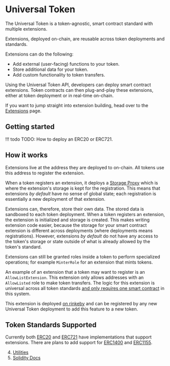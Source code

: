 # Universal Token

The Universal Token is a token-agnostic, smart contract standard with multiple extensions. 

Extensions, deployed on-chain, are reusable across token deployments and standards. 

Extensions can do the following:

* Add external (user-facing) functions to your token.
* Store additional data for your token.
* Add custom functionality to token transfers.

Using the Universal Token API, developers can deploy smart contract extensions. Token contracts can then plug-and-play these extensions, either at token deployment or in real-time on-chain. 

If you want to jump straight into extension building, head over to the [Extensions](/extensions/extensions) page.

## Getting started

!!! todo
    TODO: How to deploy an ERC20 or ERC721.

## How it works

Extensions live at the address they are deployed to on-chain. All tokens use this address to register the extension.

When a token registers an extension, it deploys a [Storage Proxy](https://github.com/ConsenSys/UniversalToken/blob/develop/contracts/extensions/ExtensionStorage.sol) which is where the extension's storage is kept for the registration. This means that extensions *by default* have no sense of global state; each registration is essentially a new deployment of that extension.

Extensions can, therefore, store their own data. The stored data is sandboxed to each token deployment. When a token registers an extension, the extension is initialized and storage is created. This makes writing extension
code easier, because the storage for your smart contract extension is different across deployments (where deployments means registrations). However, extensions *by default* do not have any access to the token's storage or state outside of what is already allowed by the token's standard. 

Extensions can still be granted roles inside a token to perform specialized operations; for example `MinterRole` for an extension that mints tokens.

An example of an extension that a token may want to register is an `AllowListExtension`. This extension only allows addresses with an `AllowListed`
role to make token transfers. The logic for this extension is universal across all token standards [and only requires one smart contract](https://github.com/ConsenSys/UniversalToken/blob/develop/contracts/extensions/allowblock/allow/AllowExtension.sol) in this system.

This extension is deployed [on rinkeby](#) and can be registered by any new Universal Token deployment to add this feature to a new token.

## Token Standards Supported

Currently both [ERC20](https://github.com/ConsenSys/UniversalToken/blob/develop/contracts/ERC20Extendable.sol) and [ERC721](https://github.com/ConsenSys/UniversalToken/blob/develop/contracts/tokens/ERC721/proxy/ERC721Proxy.sol) have implementations that support extensions. There are plans to add support for [ERC1400](https://github.com/ethereum/eips/issues/1411) and [ERC1155](https://eips.ethereum.org/EIPS/eip-1155). 



4. [Utilities](../utilities/overview.md)
5. [Solidity Docs](../API/index.md)
    



